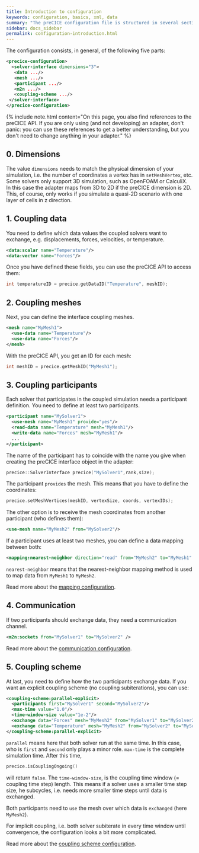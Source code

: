 ```yaml
---
title: Introduction to configuration
keywords: configuration, basics, xml, data
summary: "The preCICE configuration file is structured in several sections. It is important to understand what the section are and how they are connected. On this page, we explain you that."
sidebar: docs_sidebar
permalink: configuration-introduction.html
---
```



The configuration consists, in general, of the following five parts:
```xml
<precice-configuration>
  <solver-interface dimensions="3">
   <data .../>
   <mesh .../>
   <participant .../>
   <m2n .../>
   <coupling-scheme .../>
 </solver-interface>
</precice-configuration>
```



{% include note.html content="On this page, you also find references to the preCICE API. If you are only using (and not developing) an adapter, don't panic: you can use these references to get a better understanding, but you don't need to change anything in your adapter." %}


## 0. Dimensions

The value `dimensions` needs to match the physical dimension of your simulation, i.e. the number of coordinates a vertex has in `setMeshVertex`, etc. Some solvers only support 3D simulation, such as OpenFOAM or CalculiX. In this case the adapter maps from 3D to 2D if the preCICE dimension is 2D. This, of course, only works if you simulate a quasi-2D scenario with one layer of cells in z direction.  

## 1. Coupling data

You need to define which data values the coupled solvers want to exchange, e.g. displacements, forces, velocities, or temperature. 
```xml
<data:scalar name="Temperature"/>
<data:vector name="Forces"/>
```
Once you have defined these fields, you can use the preCICE API to access them: 
```c++
int temperatureID = precice.getDataID("Temperature", meshID);
```

## 2. Coupling meshes

Next, you can define the interface coupling meshes.
```xml
<mesh name="MyMesh1"> 
  <use-data name="Temperature"/> 
  <use-data name="Forces"/> 
</mesh> 
```
With the preCICE API, you get an ID for each mesh:
```c++
int meshID = precice.getMeshID("MyMesh1");
```

## 3. Coupling participants

Each solver that participates in the coupled simulation needs a participant definition. You need to define at least two participants.
```xml
<participant name="MySolver1"> 
  <use-mesh name="MyMesh1" provide="yes"/> 
  <read-data name="Temperature" mesh="MyMesh1"/> 
  <write-data name="Forces" mesh="MyMesh1"/> 
  ...
</participant>
```
The name of the participant has to coincide with the name you give when creating the preCICE interface object in the adapter:
```c++
precice::SolverInterface precice("MySolver1",rank,size);
```
The participant `provides` the mesh. This means that you have to define the coordinates:
```c++
precice.setMeshVertices(meshID, vertexSize, coords, vertexIDs);
```
The other option is to receive the mesh coordinates from another participant (who defines them):
```xml
<use-mesh name="MyMesh2" from="MySolver2"/> 
```
If a participant uses at least two meshes, you can define a data mapping between both:
```xml
<mapping:nearest-neighbor direction="read" from="MyMesh2" to="MyMesh1" constraint="consistent"/> 
```
`nearest-neighbor` means that the nearest-neighbor mapping method is used to map data from `MyMesh1` to `MyMesh2`. 

Read more about the [mapping configuration](configuration-mapping.htmln).


## 4. Communication

If two participants should exchange data, they need a communication channel.
```xml
<m2n:sockets from="MySolver1" to="MySolver2" />   
```

Read more about the [communication configuration](configuration-communication.html).


## 5. Coupling scheme

At last, you need to define how the two participants exchange data. If you want an explicit coupling scheme (no coupling subiterations), you can use:

```xml
<coupling-scheme:parallel-explicit> 
  <participants first="MySolver1" second="MySolver2"/> 
  <max-time value="1.0"/> 
  <time-window-size value="1e-2"/> 
  <exchange data="Forces" mesh="MyMesh2" from="MySolver1" to="MySolver2"/>
  <exchange data="Temperature" mesh="MyMesh2" from="MySolver2" to="MySolver1"/>
</coupling-scheme:parallel-explicit>    
```

`parallel` means here that both solver run at the same time. In this case, who is `first` and `second` only plays a minor role. `max-time` is the complete simulation time. After this time,
```c++
precice.isCouplingOngoing()
```
will return `false`. The `time-window-size`, is the coupling time window (= coupling time step) length. This means if a solver uses a smaller time step size, he subcycles, i.e. needs more smaller time steps until data is exchanged.

Both participants need to `use` the mesh over which data is `exchanged` (here `MyMesh2`). 

For implicit coupling, i.e. both solver subiterate in every time window until convergence, the configuration looks a bit more complicated. 

Read more about the [coupling scheme configuration](configuration-coupling.html).

